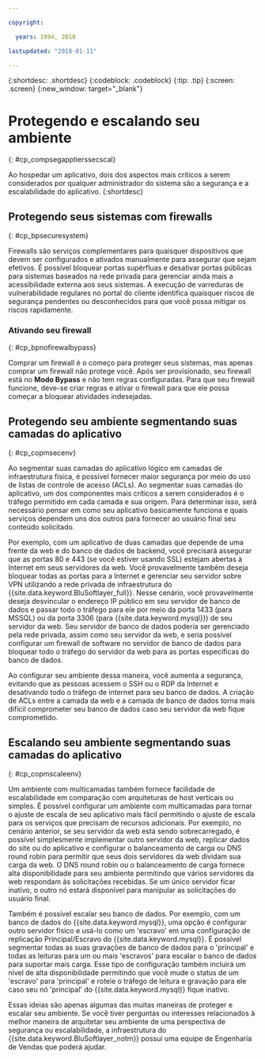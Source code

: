 ```yaml
---

copyright:

  years: 1994, 2018

lastupdated: "2018-01-11"

---
```


{:shortdesc: .shortdesc}
{:codeblock: .codeblock}
{:tip: .tip}
{:screen: .screen}
{:new_window: target="_blank"}

# Protegendo e escalando seu ambiente
{: #cp_compsegapptierssecscal}

Ao hospedar um aplicativo, dois dos aspectos mais críticos a serem considerados por qualquer administrador do sistema são a segurança e a escalabilidade do aplicativo.
{:shortdesc}

## Protegendo seus sistemas com firewalls
{: #cp_bpsecuresystem}

Firewalls são serviços complementares para quaisquer dispositivos que devem ser configurados e ativados manualmente para assegurar que sejam efetivos. É possível bloquear portas supérfluas e desativar portas públicas para sistemas baseados na rede privada para gerenciar ainda mais a acessibilidade externa aos seus sistemas. A execução de varreduras de vulnerabilidade regulares no portal do cliente identifica quaisquer riscos de segurança pendentes ou desconhecidos para que você possa mitigar os riscos rapidamente.

### Ativando seu firewall
{: #cp_bpnofirewalbypass}

Comprar um firewall é o começo para proteger seus sistemas, mas apenas comprar um firewall não protege você. Após ser provisionado, seu firewall está no **Modo Bypass** e não tem regras configuradas. Para que seu firewall funcione, deve-se criar regras e ativar o firewall para que ele possa começar a bloquear atividades indesejadas.


## Protegendo seu ambiente segmentando suas camadas do aplicativo
{: #cp_copmsecenv}

Ao segmentar suas camadas do aplicativo lógico em camadas de infraestrutura física, é possível fornecer maior segurança por meio do uso de listas de controle de acesso (ACLs). Ao segmentar suas camadas do aplicativo, um dos componentes mais críticos a serem considerados é o tráfego permitido em cada camada e sua origem. Para determinar isso, será necessário pensar em como seu aplicativo basicamente funciona e quais serviços dependem uns dos outros para fornecer ao usuário final seu conteúdo solicitado.

Por exemplo, com um aplicativo de duas camadas que depende de uma frente da web e do banco de dados de backend, você precisará assegurar que as portas 80 e 443 (se você estiver usando SSL) estejam abertas à Internet em seus servidores da web. Você provavelmente também deseja bloquear todas as portas para a Internet e gerenciar seu servidor sobre VPN utilizando a rede privada de infraestrutura do {{site.data.keyword.BluSoftlayer_full}}. Nesse cenário, você provavelmente deseja desvincular o endereço IP público em seu servidor de banco de dados e passar todo o tráfego para ele por meio da porta 1433 (para MSSQL) ou da porta 3306 (para {{site.data.keyword.mysql}}) de seu servidor da web. Seu servidor de banco de dados poderia ser gerenciado pela rede privada, assim como seu servidor da web, e seria possível configurar um firewall de software no servidor de banco de dados para bloquear todo o tráfego do servidor da web para as portas específicas do banco de dados.

Ao configurar seu ambiente dessa maneira, você aumenta a segurança, evitando que as pessoas acessem o SSH ou o RDP da Internet e desativando todo o tráfego de internet para seu banco de dados. A criação de ACLs entre a camada da web e a camada de banco de dados torna mais difícil comprometer seu banco de dados caso seu servidor da web fique comprometido.

## Escalando seu ambiente segmentando suas camadas do aplicativo
{: #cp_copmscaleenv}

Um ambiente com multicamadas também fornece facilidade de escalabilidade em comparação com arquiteturas de host verticais ou simples. É possível configurar um ambiente com multicamadas para tornar o ajuste de escala de seu aplicativo mais fácil permitindo o ajuste de escala para os serviços que precisam de recursos adicionais. Por exemplo, no cenário anterior, se seu servidor da web está sendo sobrecarregado, é possível simplesmente implementar outro servidor da web, replicar dados do site ou do aplicativo e configurar o balanceamento de carga ou DNS round robin para permitir que seus dois servidores da web dividam sua carga da web. O DNS round robin ou o balanceamento de carga fornece alta disponibilidade para seu ambiente permitindo que vários servidores da web respondam às solicitações recebidas. Se um único servidor ficar inativo, o outro nó estará disponível para manipular as solicitações do usuário final.

Também é possível escalar seu banco de dados. Por exemplo, com um banco de dados do {{site.data.keyword.mysql}}, uma opção é configurar outro servidor físico e usá-lo como um 'escravo' em uma configuração de replicação Principal/Escravo do {{site.data.keyword.mysql}}. É possível segmentar todas as suas gravações de banco de dados para o 'principal' e todas as leituras para um ou mais 'escravos' para escalar o banco de dados para suportar mais carga. Esse tipo de configuração também incluirá um nível de alta disponibilidade permitindo que você mude o status de um 'escravo' para 'principal' e roteie o tráfego de leitura e gravação para ele caso seu nó 'principal' do {{site.data.keyword.mysql}} fique inativo.

Essas ideias são apenas algumas das muitas maneiras de proteger e escalar seu ambiente. Se você tiver perguntas ou interesses relacionados à melhor maneira de arquitetar seu ambiente de uma perspectiva de segurança ou escalabilidade, a infraestrutura do {{site.data.keyword.BluSoftlayer_notm}} possui uma equipe de Engenharia de Vendas que poderá ajudar.
